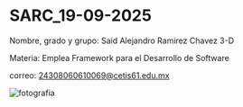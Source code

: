 # SARC_19-09-2025

Nombre, grado y grupo: Said Alejandro Ramirez Chavez 3-D

Materia: Emplea Framework para el Desarrollo de Software

correo: 24308060610069@cetis61.edu.mx

![fotografia](https://github.com/user-attachments/assets/7d8d041e-68da-4ec6-811e-b5f91b2eef98)
